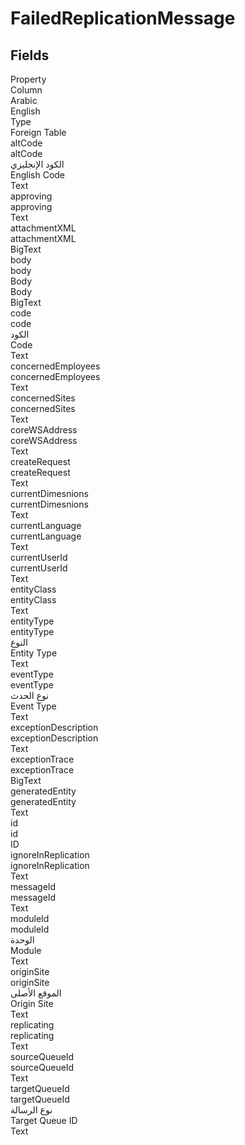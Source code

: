 
<div class='tableName'>


# FailedReplicationMessage
</div>


<ContentFilter/>

<div class='searchable'>

## Fields

<div class="nama-table">
<div class="row header-row">
<div class="cell">Property</div>
<div class="cell">Column</div>
<div class="cell">Arabic</div>
<div class="cell">English</div>
<div class="cell">Type</div>
<div class="cell">Foreign Table</div>
</div><div class="row searchable" id="altCode">
<div class="cell" data-label="Property">altCode</div>
<div class="cell" data-label="Column">altCode</div>
<div class="cell" data-label="Arabic">الكود الإنجليزي</div>
<div class="cell" data-label="English">English Code</div>
<div class="cell" data-label="Type">Text</div>

</div>

<div class="row searchable" id="approving">
<div class="cell" data-label="Property">approving</div>
<div class="cell" data-label="Column">approving</div>
<div class="cell" data-label="Arabic"></div>
<div class="cell" data-label="English"></div>
<div class="cell" data-label="Type">Text</div>

</div>

<div class="row searchable" id="attachmentXML">
<div class="cell" data-label="Property">attachmentXML</div>
<div class="cell" data-label="Column">attachmentXML</div>
<div class="cell" data-label="Arabic"></div>
<div class="cell" data-label="English"></div>
<div class="cell" data-label="Type">BigText</div>

</div>

<div class="row searchable" id="body">
<div class="cell" data-label="Property">body</div>
<div class="cell" data-label="Column">body</div>
<div class="cell" data-label="Arabic">Body</div>
<div class="cell" data-label="English">Body</div>
<div class="cell" data-label="Type">BigText</div>

</div>

<div class="row searchable" id="code">
<div class="cell" data-label="Property">code</div>
<div class="cell" data-label="Column">code</div>
<div class="cell" data-label="Arabic">الكود</div>
<div class="cell" data-label="English">Code</div>
<div class="cell" data-label="Type">Text</div>

</div>

<div class="row searchable" id="concernedEmployees">
<div class="cell" data-label="Property">concernedEmployees</div>
<div class="cell" data-label="Column">concernedEmployees</div>
<div class="cell" data-label="Arabic"></div>
<div class="cell" data-label="English"></div>
<div class="cell" data-label="Type">Text</div>

</div>

<div class="row searchable" id="concernedSites">
<div class="cell" data-label="Property">concernedSites</div>
<div class="cell" data-label="Column">concernedSites</div>
<div class="cell" data-label="Arabic"></div>
<div class="cell" data-label="English"></div>
<div class="cell" data-label="Type">Text</div>

</div>

<div class="row searchable" id="coreWSAddress">
<div class="cell" data-label="Property">coreWSAddress</div>
<div class="cell" data-label="Column">coreWSAddress</div>
<div class="cell" data-label="Arabic"></div>
<div class="cell" data-label="English"></div>
<div class="cell" data-label="Type">Text</div>

</div>

<div class="row searchable" id="createRequest">
<div class="cell" data-label="Property">createRequest</div>
<div class="cell" data-label="Column">createRequest</div>
<div class="cell" data-label="Arabic"></div>
<div class="cell" data-label="English"></div>
<div class="cell" data-label="Type">Text</div>

</div>

<div class="row searchable" id="currentDimesnions">
<div class="cell" data-label="Property">currentDimesnions</div>
<div class="cell" data-label="Column">currentDimesnions</div>
<div class="cell" data-label="Arabic"></div>
<div class="cell" data-label="English"></div>
<div class="cell" data-label="Type">Text</div>

</div>

<div class="row searchable" id="currentLanguage">
<div class="cell" data-label="Property">currentLanguage</div>
<div class="cell" data-label="Column">currentLanguage</div>
<div class="cell" data-label="Arabic"></div>
<div class="cell" data-label="English"></div>
<div class="cell" data-label="Type">Text</div>

</div>

<div class="row searchable" id="currentUserId">
<div class="cell" data-label="Property">currentUserId</div>
<div class="cell" data-label="Column">currentUserId</div>
<div class="cell" data-label="Arabic"></div>
<div class="cell" data-label="English"></div>
<div class="cell" data-label="Type">Text</div>

</div>

<div class="row searchable" id="entityClass">
<div class="cell" data-label="Property">entityClass</div>
<div class="cell" data-label="Column">entityClass</div>
<div class="cell" data-label="Arabic"></div>
<div class="cell" data-label="English"></div>
<div class="cell" data-label="Type">Text</div>

</div>

<div class="row searchable" id="entityType">
<div class="cell" data-label="Property">entityType</div>
<div class="cell" data-label="Column">entityType</div>
<div class="cell" data-label="Arabic">النوع</div>
<div class="cell" data-label="English">Entity Type</div>
<div class="cell" data-label="Type">Text</div>

</div>

<div class="row searchable" id="eventType">
<div class="cell" data-label="Property">eventType</div>
<div class="cell" data-label="Column">eventType</div>
<div class="cell" data-label="Arabic">نوع الحدث</div>
<div class="cell" data-label="English">Event Type</div>
<div class="cell" data-label="Type">Text</div>

</div>

<div class="row searchable" id="exceptionDescription">
<div class="cell" data-label="Property">exceptionDescription</div>
<div class="cell" data-label="Column">exceptionDescription</div>
<div class="cell" data-label="Arabic"></div>
<div class="cell" data-label="English"></div>
<div class="cell" data-label="Type">Text</div>

</div>

<div class="row searchable" id="exceptionTrace">
<div class="cell" data-label="Property">exceptionTrace</div>
<div class="cell" data-label="Column">exceptionTrace</div>
<div class="cell" data-label="Arabic"></div>
<div class="cell" data-label="English"></div>
<div class="cell" data-label="Type">BigText</div>

</div>

<div class="row searchable" id="generatedEntity">
<div class="cell" data-label="Property">generatedEntity</div>
<div class="cell" data-label="Column">generatedEntity</div>
<div class="cell" data-label="Arabic"></div>
<div class="cell" data-label="English"></div>
<div class="cell" data-label="Type">Text</div>

</div>

<div class="row searchable" id="id">
<div class="cell" data-label="Property">id</div>
<div class="cell" data-label="Column">id</div>
<div class="cell" data-label="Arabic"></div>
<div class="cell" data-label="English"></div>
<div class="cell" data-label="Type">ID</div>

</div>

<div class="row searchable" id="ignoreInReplication">
<div class="cell" data-label="Property">ignoreInReplication</div>
<div class="cell" data-label="Column">ignoreInReplication</div>
<div class="cell" data-label="Arabic"></div>
<div class="cell" data-label="English"></div>
<div class="cell" data-label="Type">Text</div>

</div>

<div class="row searchable" id="messageId">
<div class="cell" data-label="Property">messageId</div>
<div class="cell" data-label="Column">messageId</div>
<div class="cell" data-label="Arabic"></div>
<div class="cell" data-label="English"></div>
<div class="cell" data-label="Type">Text</div>

</div>

<div class="row searchable" id="moduleId">
<div class="cell" data-label="Property">moduleId</div>
<div class="cell" data-label="Column">moduleId</div>
<div class="cell" data-label="Arabic">الوحدة</div>
<div class="cell" data-label="English">Module</div>
<div class="cell" data-label="Type">Text</div>

</div>

<div class="row searchable" id="originSite">
<div class="cell" data-label="Property">originSite</div>
<div class="cell" data-label="Column">originSite</div>
<div class="cell" data-label="Arabic">الموقع الأصلى</div>
<div class="cell" data-label="English">Origin Site</div>
<div class="cell" data-label="Type">Text</div>

</div>

<div class="row searchable" id="replicating">
<div class="cell" data-label="Property">replicating</div>
<div class="cell" data-label="Column">replicating</div>
<div class="cell" data-label="Arabic"></div>
<div class="cell" data-label="English"></div>
<div class="cell" data-label="Type">Text</div>

</div>

<div class="row searchable" id="sourceQueueId">
<div class="cell" data-label="Property">sourceQueueId</div>
<div class="cell" data-label="Column">sourceQueueId</div>
<div class="cell" data-label="Arabic"></div>
<div class="cell" data-label="English"></div>
<div class="cell" data-label="Type">Text</div>

</div>

<div class="row searchable" id="targetQueueId">
<div class="cell" data-label="Property">targetQueueId</div>
<div class="cell" data-label="Column">targetQueueId</div>
<div class="cell" data-label="Arabic">نوع الرسالة</div>
<div class="cell" data-label="English">Target Queue ID</div>
<div class="cell" data-label="Type">Text</div>

</div>


</div>
</div>

